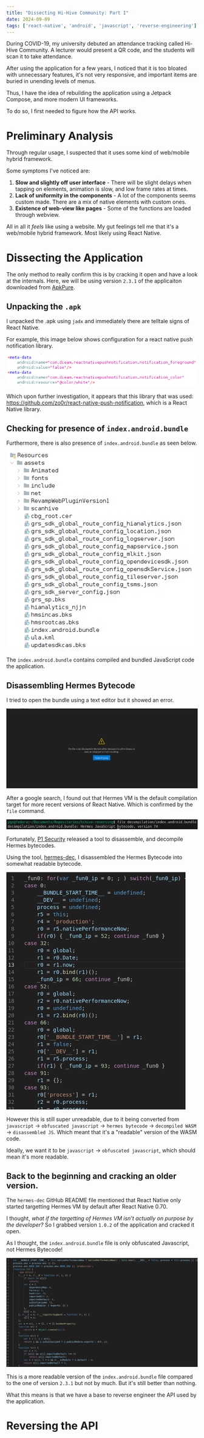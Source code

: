 ```yaml
---
title: "Dissecting Hi-Hive Community: Part I"
date: 2024-09-09
tags: ['react-native', 'android', 'javascript', 'reverse-engineering']
---
```


During COVID-19, my university debuted an attendance tracking called Hi-Hive Community. A lecturer would present a QR code, and the students will scan it to take attendance.

After using the application for a few years, I noticed that it is too bloated with unnecessary features, it's not very responsive, and important items are buried in unending levels of menus.

Thus, I have the idea of rebuilding the application using a Jetpack Compose, and more modern UI frameworks.

To do so, I first needed to figure how the API works.

# Preliminary Analysis
Through regular usage, I suspected that it uses some kind of web/mobile hybrid framework. 

Some symptoms I've noticed are:
1. **Slow and slightly off user interface** - There will be slight delays when tapping on elements, animation is slow, and low frame rates at times.
2. **Lack of uniformity in the components** - A lot of the components seems custom made. There are a mix of native elements with custom ones.
3. **Existence of web-view like pages** - Some of the functions are loaded through webview.

All in all it _feels_ like using a website. My gut feelings tell me that it's a web/mobile hybrid framework. Most likely using React Native.

# Dissecting the Application
The only method to really confirm this is by cracking it open and have a look at the internals. Here, we will be using version `2.3.1` of the applicaiton downloaded from [ApkPure](https://apkpure.com/hi-hive-community/com.slc.hihive.community).

## Unpacking the `.apk`
I unpacked the .apk using `jadx` and immediately there are telltale signs of React Native.

For example, this image below shows configuration for a react native push notification library.

![Image of configuration for a React Native library](./images/reactnative_proof.png "Image of configuration for a React Native library")

Which upon further investigation, it appears that this library that was used: https://github.com/zo0r/react-native-push-notification, which is a React Native library.

## Checking for presence of `index.android.bundle`

Furthermore, there is also presence of `index.android.bundle` as seen below.

![Image of index.android.bundle in file structure](/assets/images/reactnative_bundle_proof.png "Image of index.android.bundle in file structure")

The `index.android.bundle` contains compiled and bundled JavaScript code the application.

## Disassembling Hermes Bytecode
I tried to open the bundle using a text editor but it showed an error. 

![Image of cannot open bundle](/assets/images/cannot_open_bundle.png "Image of cannot open bundle")

After a google search, I found out that Hermes VM is the default compilation target for more recent versions of React Native. Which is confirmed by the `file` command.

![Image of file tool showing result](/assets/images/file_command_result.png "Image of file tool showing result")

Fortunately, [P1 Security](https://www.p1sec.com/blog/releasing-hermes-dec-an-open-source-disassembler-and-decompiler-for-the-react-native-hermes-bytecode) released a tool to disassemble, and decompile Hermes bytecodes.

Using the tool, [hermes-dec](https://github.com/P1sec/hermes-dec/), I disassembled the Hermes Bytecode into somewhat readable bytecode.

![Image of not so readable pseudocode](/assets/images/not_so_readable_pseudocode.png "Image of not so readable pseudocode")

However this is still super unreadable, due to it being converted from `javascript` -> `obfuscated javascript` -> `hermes bytecode` -> `decompiled WASM` -> `disassembled JS`. Which meant that it's a "readable" version of the WASM code.

Ideally, we want it to be `javascript` -> `obfuscated javascript`, which should mean it's more readable.

## Back to the beginning and cracking an older version.
The `hermes-dec` GitHub README file mentioned that React Native only started targetting Hermes VM by default after React Native 0.70.

I thought, _what if the targetting of Hermes VM isn't actually on purpose by the developer?_ So I grabbed version `1.0.2` of the application and cracked it open.

As I thought, the `index.android.bundle` file is only obfuscated Javascript, not Hermes Bytecode!

![Image of mode readable bundle](/assets/images/more_readable_bundle.png "Image of mode readable bundle")

This is a more readable version of the `index.android.bundle` file compared to the one of version `2.3.1` but not by much. But it's still better than nothing.

What this means is that we have a base to reverse engineer the API used by the application.

# Reversing the API

